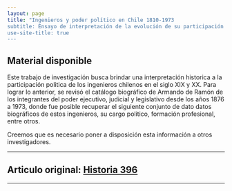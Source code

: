 ```yaml
---
layout: page
title: "Ingenieros y poder político en Chile 1810-1973 
subtitle: Ensayo de interpretación de la evolución de su participación parlamentaria y ministerial
use-site-title: true
---
```


## Material disponible
Este trabajo de investigación busca brindar una interpretación historica a la participación politica de los ingenieros chilenos en el siglo XIX y XX. Para lograr lo anterior, se revisó el catálogo biográfico de Armando de Ramón de los integrantes del poder ejecutivo, judicial y legislativo desde los años 1876 a 1973, donde fue posible recuperar el siguiente conjunto de dato datos biográficos de estos ingenieros, su cargo politico, formación profesional, entre otros.

Creemos que es necesario poner a disposición esta información a otros investigadores. 


---
## Articulo original: [Historia 396](http://www.historia396.cl/)
---
